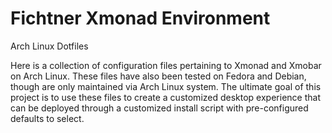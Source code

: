 # Fichtner Xmonad Environment
Arch Linux Dotfiles

Here is a collection of configuration files pertaining to Xmonad and Xmobar on Arch Linux.  These files have also been tested on Fedora and Debian, though are only maintained via Arch Linux system.  The ultimate goal of this project is to use these files to create a customized desktop experience that can be deployed through a customized install script with pre-configured defaults to select.
